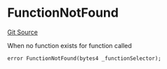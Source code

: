 # FunctionNotFound
[Git Source](https://github.com/thrackle-io/tron/blob/81964a0e15d7593cfe172486fd6691a89432c332/src/economic/ruleProcessor/RuleProcessorDiamond.sol)

When no function exists for function called


```solidity
error FunctionNotFound(bytes4 _functionSelector);
```

